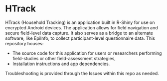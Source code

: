 # HTrack
HTrack (Household Tracking) is an application built in R-Shiny for use on encrypted Android devices. The application allows for field navigation and secure field-level data capture. It also serves as a bridge to an alternate software, like EpiInfo, to collect participant-level questionnaire data. This repository houses:  
+ The source code for this application for users or researchers performing field-studies or other field-assessment strategies,
+ Installation instructions and app dependencies.  

Troubleshooting is provided through the Issues within this repo as needed.
